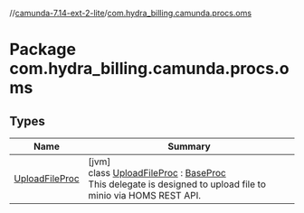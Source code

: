 //[camunda-7.14-ext-2-lite](../../index.md)/[com.hydra_billing.camunda.procs.oms](index.md)

# Package com.hydra_billing.camunda.procs.oms

## Types

| Name | Summary |
|---|---|
| [UploadFileProc](-upload-file-proc/index.md) | [jvm]<br>class [UploadFileProc](-upload-file-proc/index.md) : [BaseProc](../com.hydra_billing.camunda.procs/-base-proc/index.md)<br>This delegate is designed to upload file to minio via HOMS REST API. |
